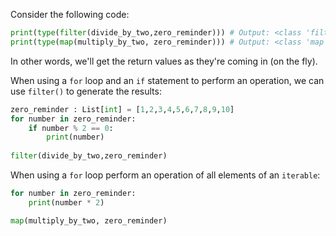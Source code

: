 Consider the following code:
```python
print(type(filter(divide_by_two,zero_reminder))) # Output: <class 'filter'>
print(type(map(multiply_by_two, zero_reminder))) # Output: <class 'map'>
```
In other words, we'll get the return values as they're coming in (on the fly).

When using a <code>for</code> loop and an <code>if</code> statement to perform an operation, we can use <code>filter()</code> to generate the results:
```python
zero_reminder : List[int] = [1,2,3,4,5,6,7,8,9,10]
for number in zero_reminder:
    if number % 2 == 0:
        print(number)
            
filter(divide_by_two,zero_reminder)
```

When using a <code>for</code> loop perform an operation of all elements of an <code>iterable</code>:
```python
for number in zero_reminder:
    print(number * 2)

map(multiply_by_two, zero_reminder)
```
